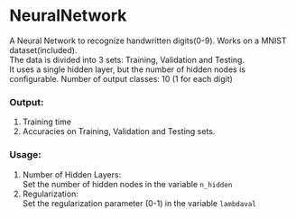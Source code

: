 # NeuralNetwork
A Neural Network to recognize handwritten digits(0-9). Works on a MNIST dataset(included).  
The data is divided into 3 sets: Training, Validation and Testing.  
It uses a single hidden layer, but the number of hidden nodes is configurable.
Number of output classes: 10 (1 for each digit)

### Output:
1. Training time
2. Accuracies on Training, Validation and Testing sets.

### Usage:
1. Number of Hidden Layers:  
   Set the number of hidden nodes in the variable `n_hidden`
2. Regularization:   
   Set the regularization parameter (0-1) in the variable `lambdaval`
